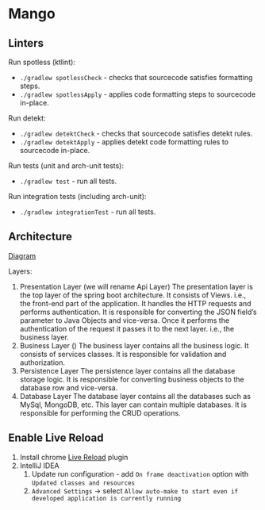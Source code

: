 # Mango

## Linters

Run spotless (ktlint):

- `./gradlew spotlessCheck` - checks that sourcecode satisfies formatting steps.
- `./gradlew spotlessApply` - applies code formatting steps to sourcecode in-place.

Run detekt:

- `./gradlew detektCheck` - checks that sourcecode satisfies detekt rules.
- `./gradlew detektApply` - applies detekt code formatting rules to sourcecode in-place.

Run tests (unit and arch-unit tests):

- `./gradlew test` - run all tests.

Run integration tests (including arch-unit):

- `./gradlew integrationTest` - run all tests.

## Architecture

[Diagram](https://www.figma.com/file/NiWGr0P77zPfTxJGlDxngQ/Mango-Architecture?node-id=0%3A1&t=ThfL1SACFRYtODpq-1)

Layers:

1. Presentation Layer (we will rename Api Layer)
   The presentation layer is the top layer of the spring boot architecture. It consists of Views. i.e., the front-end
   part of the application. It handles the HTTP requests and performs authentication. It is responsible for converting
   the JSON field’s parameter to Java Objects and vice-versa. Once it performs the authentication of the request it
   passes it to the next layer. i.e., the business layer.
2. Business Layer ()
   The business layer contains all the business logic. It consists of services classes. It is responsible for validation
   and authorization.
3. Persistence Layer
   The persistence layer contains all the database storage logic. It is responsible for converting business objects to
   the database row and vice-versa.
4. Database Layer
   The database layer contains all the databases such as MySql, MongoDB, etc. This layer can contain multiple databases.
   It is responsible for performing the CRUD operations.

## Enable Live Reload

1. Install
   chrome [Live Reload](https://chrome.google.com/webstore/detail/livereload/jnihajbhpnppcggbcgedagnkighmdlei?hl=en)
   plugin
2. IntelliJ IDEA
   1. Update run configuration - add `On frame deactivation` option with `Updated classes and resources`
   2. `Advanced Settings` → select `Allow auto-make to start even if developed application is currently running`

